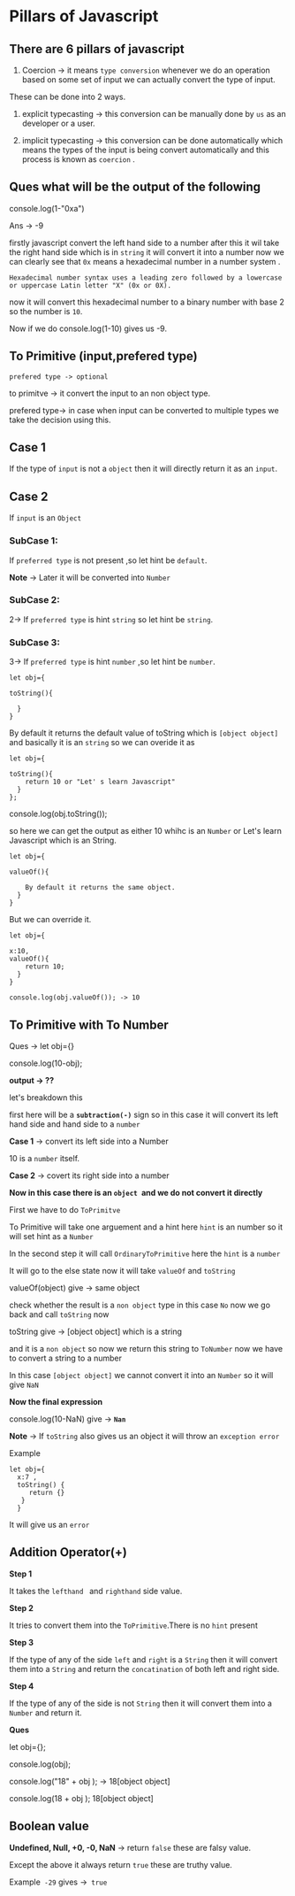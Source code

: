 # Pillars of Javascript

## There are 6 pillars of javascript 

1. Coercion -> it means `type conversion` whenever we do an operation based on some set of input we can actually convert the type of input.

These can be done into 2 ways.

1. explicit typecasting -> this conversion can be manually done by `us` as an developer or a user.

2. implicit typecasting -> this conversion can be done automatically which means the types of the input is being convert automatically and this process is known as `coercion` .

## Ques what will be the output of the following 

console.log(1-"0xa") 

Ans -> -9 

firstly javascript convert the left hand side to a number after this it wil take the right hand side which is in `string` it will convert it into a number now we can clearly see that `0x` means a hexadecimal number in a number system . 

`Hexadecimal number syntax uses a leading zero followed by a lowercase or uppercase Latin letter "X" (0x or 0X).`

now it will convert this hexadecimal number to a binary number with base 2 so the number is `10`.

Now if we do console.log(1-10) gives us -9.


## To Primitive (input,prefered type)


`prefered type -> optional`


to primitve -> it convert the input to an non object type.

prefered type-> in case when input can be converted to multiple types we take the decision using this.

## Case 1

If the type of `input` is not a `object` then it will directly return it as an `input`.

## Case 2

If `input` is an `Object`

 ### SubCase 1: 

If `preferred type` is not present ,so let hint be `default`. 

**Note** -> Later it will be converted into `Number`

 ### SubCase 2:

2-> If `preferred type` is hint `string` so let hint be `string`.

 ### SubCase 3: 
3-> If `preferred type` is hint `number` ,so let hint be `number`.  



    let obj={

    toString(){
        
      }
    }

By default it returns the default value of toString which is `[object object]` and basically it is an `string` so we can overide it as 

    let obj={

    toString(){
        return 10 or "Let' s learn Javascript"
      }
    };
console.log(obj.toString());

so here we can get the output as either 10 whihc is an `Number` or Let's learn Javascript which is an String.


    let obj={

    valueOf(){

        By default it returns the same object.
      }
    }

But we can override it.

    let obj={

    x:10,
    valueOf(){
        return 10;
      } 
    }

    console.log(obj.valueOf()); -> 10


## To Primitive with To Number

Ques -> let obj={}

console.log(10-obj); 

**output -> ??**


let's breakdown this 

first here will be a **`subtraction(-)`** sign so in this case it will convert its left hand side and hand side to a `number`

**Case 1** -> convert its left side into a Number 

10 is a `number` itself.

**Case 2** -> covert its right side into a number 

**Now in this case there is an `object `and we do not convert it directly**

First we have to do `ToPrimitve` 

To Primitive will take one arguement and a hint here `hint` is an number so it will set hint as a `Number`

In the second step it will call `OrdinaryToPrimitive` here the `hint` is a `number`

It will go to the else state now it will take `valueOf` and `toString`

valueOf(object)  give -> same object

check whether the result is a `non object` type 
in this case `No` now we go back and call `toString` now 

toString give -> [object object] which is a string 

and it is a `non object` so now we return this string to `ToNumber` now we have to convert a string to a number 

In this case `[object object]` we cannot convert it into an `Number` so it will give `NaN` 

**Now the final expression**

console.log(10-NaN) give -> **`Nan`** 
 
**Note** -> If `toString` also gives us an object it will throw an `exception error` 

Example


    let obj={
      x:7 , 
      toString() {
         return {} 
       }
      }

It will give us an `error` 
 


## Addition Operator(+)

**Step 1**

It takes the `lefthand ` and `righthand` side value. 

**Step 2**

It tries to convert them into the `ToPrimitive`.There is no `hint` present

**Step 3**

If the type of any of the side `left` and `right` is a `String` then it will convert them into a `String` and return the `concatination` of both left and right side.

**Step 4**

If the type of any of the side is not `String` then it will convert them into a `Number` and return it.


**Ques** 

let obj={};

console.log(obj);

console.log("18" +  obj ); -> 18[object object]

console.log(18 +  obj ); 18[object object]


## Boolean value

**Undefined, Null, +0, -0, NaN** -> return `false` these are falsy value.

Except the above it always return `true` these are truthy value.

Example` -29` gives ->` true`






